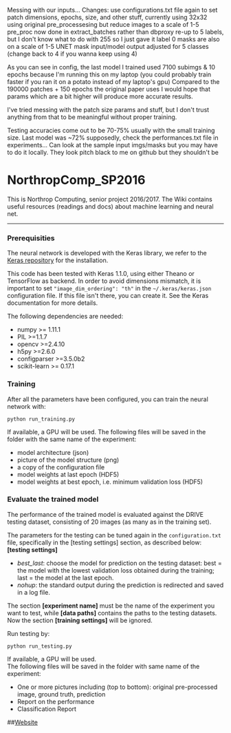 Messing with our inputs... Changes:
use configurations.txt file again to set patch dimensions, epochs, size, and other stuff, currently using 32x32
using original pre_processesing but reduce images to a scale of 1-5
pre_proc now done in extract_batches rather than dbproxy
re-up to 5 labels, but I don't know what to do with 255 so I just gave it label 0
masks are also on a scale of 1-5
UNET mask input/model output adjusted for 5 classes (change back to 4 if you wanna keep using 4)

As you can see in config, the last model I trained used 7100 subimgs & 10 epochs because I'm running this on
my laptop (you could probably train faster if you ran it on a potato instead of my laptop's gpu) 
Compared to the 190000 patches + 150 epochs the original paper uses I would hope that params which are a bit higher will 
produce more accurate results. 

I've tried messing with the patch size params and stuff, but I don't trust anything from that to be meaningful without 
proper training. 

Testing accuracies come out to be 70-75% usually with the small training size. 
Last model was ~72% supposedly, check the performances.txt file in experiments... Can look at the sample input imgs/masks but you may have to do it locally. They look pitch black to me on github but they shouldn't be



# NorthropComp_SP2016

This is Northrop Computing, senior project 2016/2017. The Wiki contains useful resources (readings and docs) about machine learning and neural net. 

***

### Prerequisities
The neural network is developed with the Keras library, we refer to the [Keras repository](https://github.com/fchollet/keras) for the installation.

This code has been tested with Keras 1.1.0, using either Theano or TensorFlow as backend. In order to avoid dimensions mismatch, it is important to set `"image_dim_ordering": "th"` in the `~/.keras/keras.json` configuration file. If this file isn't there, you can create it. See the Keras documentation for more details.

The following dependencies are needed:
- numpy >= 1.11.1
- PIL >=1.1.7
- opencv >=2.4.10
- h5py >=2.6.0
- configparser >=3.5.0b2
- scikit-learn >= 0.17.1



### Training


After all the parameters have been configured, you can train the neural network with:
```
python run_training.py
```
If available, a GPU will be used.
The following files will be saved in the folder with the same name of the experiment:
- model architecture (json)
- picture of the model structure (png)
- a copy of the configuration file
- model weights at last epoch (HDF5)
- model weights at best epoch, i.e. minimum validation loss (HDF5)


### Evaluate the trained model
The performance of the trained model is evaluated against the DRIVE testing dataset, consisting of 20 images (as many as in the training set).

The parameters for the testing can be tuned again in the `configuration.txt` file, specifically in the [testing settings] section, as described below:  
**[testing settings]**  
- *best_last*: choose the model for prediction on the testing dataset: best = the model with the lowest validation loss obtained during the training; last = the model at the last epoch.
- *nohup*: the standard output during the prediction is redirected and saved in a log file.

The section **[experiment name]** must be the name of the experiment you want to test, while **[data paths]** contains the paths to the testing datasets. Now the section **[training settings]** will be ignored.

Run testing by:
```
python run_testing.py
```
If available, a GPU will be used.  
The following files will be saved in the folder with same name of the experiment:
- One or more pictures including (top to bottom): original pre-processed image, ground truth, prediction
- Report on the performance
- Classification Report

##[Website](http://northropcomputing.com)
